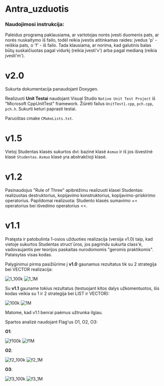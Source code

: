 # Antra_uzduotis

### Naudojimosi instrukcija:
Paleidus programą paklausiama, ar vartotojas norės įvesti duomenis pats, ar norės nuskaitymo iš failo, todėl reikia įvestis atitinkamas raides: įvedus 'p' - reiškia pats, o 'f' - iš failo. Tada klausiama, ar norima, kad galutinis balas būtų suskaičiuotas pagal vidurkį (reikia įvesti'v') arba pagal medianą (reikia įvesti'm'). 

# v2.0
Sukurta dokumentacija panaudojant Doxygen. 

Realizuoti **Unit Testai** naudojant Visual Studio `Native Unit Test Project` iš "Microsoft CppUnitTest" framework. Žiūrėti failus `UnitTest1.cpp`, `pch.cpp`, `pch.h`. Sukurti keturi paprasti testai.

Paruoštas cmake `CMakeLists.txt`.

# v1.5
Vietoj Studentas klasės sukurtos dvi: bazinė klasė `Asmuo` ir iš jos išvestinė klasė `Studentas`. `Asmuo` klasė yra abstrakčioji klasė.

# v1.2
Pasinaudojus "Rule of Three" apibrėžimu realizuoti klasei Studentas: realizuotas destruktorius, kopijavimo konstruktorius, kopijavimo-priskirimo operatorius.
Papildomai realizuota: Studento klasės sumavimo += operatorius bei išvedimo operatorius <<.

# v1.1

Pratęsta ir patobulinta 1-osios užduoties realizacija (versija v1.0) taip, kad vietoje sukurtos Studentas struct`ūros, jos pagrindu sukurta class'ė, vadovaujantis per teorijos paskaitas nurodomomis "geromis praktikomis". Pataisytas visas kodas.

Palyginimui pirma pasižiūrime į **v1.0** gaunamus rezultatus tik su 2 strategija bei VECTOR realizacija:

![1_100k](https://user-images.githubusercontent.com/56174822/144641818-f4ac3ea8-53a5-42f7-9680-fd3e9a878669.PNG)
![1_1M](https://user-images.githubusercontent.com/56174822/144641829-795333f3-4b24-41f8-ae40-66137550dfa2.PNG)

Su **v1.1** gauname tokius rezultatus (testuojant kitos dalys užkomentuotos, šis kodas veikia su 1 ir 2 strategija bei LIST ir VECTOR):

![100k](https://user-images.githubusercontent.com/56174822/144641887-7a9d5c14-1ac8-45a8-bd74-1958462f035d.PNG)
![1M](https://user-images.githubusercontent.com/56174822/144641896-088185fd-8af7-426c-b362-5be902b43967.PNG)

Matome, kad v1.1 benrai paėmus užtrunka ilgiau.

Spartos analizė naudojant Flag'us O1, O2, O3:

**O1**:

![f100k](https://user-images.githubusercontent.com/56174822/144644349-54e58d8d-a98f-4073-ae72-064f89c0205a.PNG)
![f1M](https://user-images.githubusercontent.com/56174822/144644361-a6a275b8-f2ba-438e-a66d-b091a7c5f000.PNG)

**O2**:

![f2_100k](https://user-images.githubusercontent.com/56174822/144644505-ea592725-2e3d-4119-90d1-64824524c297.PNG)
![f2_1M](https://user-images.githubusercontent.com/56174822/144644509-56414eae-bc32-43f1-9ea1-b925ff8042a3.PNG)

**O3**:

![f3_100k](https://user-images.githubusercontent.com/56174822/144644530-67547a03-3199-41f0-a568-f258a18db8ad.PNG)
![f3_1M](https://user-images.githubusercontent.com/56174822/144644539-4fe42027-0131-498b-a0b9-26df87959145.PNG)
